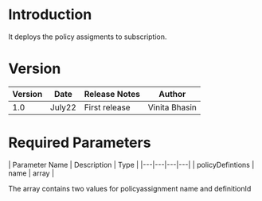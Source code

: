 # Introduction 
It deploys the policy assigments to subscription. 

# Version
| Version | Date | Release Notes | Author |
|---|---|---|---|
| 1.0 | July22 | First release | Vinita Bhasin |


# Required Parameters 
| Parameter Name | Description | Type |
|---|---|---|---|
| policyDefintions | name | array |

The array contains two values for policyassignment name and definitionId 

